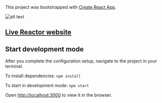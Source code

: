 This project was bootstrapped with [Create React App](https://github.com/facebookincubator/create-react-app).


![alt text](https://imgur.com/kBi9zkj.jpg "Carlos's Reactor")

## [Live Reactor website](http://reactor-cm.surge.sh/ "Reactor website")


## Start development mode
After you complete the configuration setup, navigate to the project in your terminal.

To install dependencies: `npm install`

To start in development mode: `npm start`

Open [http://localhost:3000](http://localhost:3000) to view it in the browser.